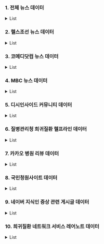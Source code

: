 ### 1. 전체 뉴스 데이터

<details>
<summary>List</summary>

|No.|Variable|Definition|Key|분석가의견|
|--|--|--|--|--|
|1|news_company|회사 이름|||
|2|news_time|뉴스 게시 시간|||
|3|news_title|뉴스 제목||희귀질환명 및 증상 키워드 추출|
|4|news_description|뉴스 내용||희귀질환명 및 증상 키워드 추출|
</details>

### 2. 헬스조선 뉴스 데이터

<details>
<summary>List</summary>

|No.|Variable|Definition|Key|분석가의견|
|--|--|--|--|--|
|1|news_company|회사 이름|||
|2|news_time|뉴스 게시 시간|||
|3|news_title|뉴스 제목||희귀질환명 및 증상 키워드 추출|
|4|news_description|뉴스 내용||희귀질환명 및 증상 키워드 추출|
</details>

### 3. 코메디닷컴 뉴스 데이터

<details>
<summary>List</summary>

|No.|Variable|Definition|Key|분석가의견|
|--|--|--|--|--|
|1|news_company|회사 이름|||
|2|news_time|뉴스 게시 시간|||
|3|news_title|뉴스 제목||희귀질환명 및 증상 키워드 추출|
|4|news_description|뉴스 내용||희귀질환명 및 증상 키워드 추출|
</details>

### 4. MBC 뉴스 데이터

<details>
<summary>List</summary>

|No.|Variable|Definition|Key|분석가의견|
|--|--|--|--|--|
|1|news_company|회사 이름|||
|2|news_time|뉴스 게시 시간|||
|3|news_title|뉴스 제목||희귀질환명 및 증상 키워드 추출|
|4|news_description|뉴스 내용||희귀질환명 및 증상 키워드 추출|
</details>

### 5. 디시인사이드 커뮤니티 데이터

<details>
<summary>List</summary>

|No.|Variable|Definition|Key|분석가의견|
|--|--|--|--|--|
|1|title|게시글 제목||희귀질환명 및 증상 키워드 추출|
|2|date|게시 날짜|||
|3|contents|게시글 본문||희귀질환명 및 증상 키워드 추출|
|4|up|추천 수||특정 희귀질환에 대한 관심 방향지표|
|5|down|비추천 수||쓸모없는 게시글로 판단하여 데이터 제거|
|6|comment|댓글 내용|||
</details>

### 6. 질병관리청 희귀질환 헬프라인 데이터

<details>
<summary>List</summary>

|No.|Variable|Definition|Key|분석가의견|
|--|--|--|--|--|
|1|title_disease|게시글 제목||희귀질환명 및 증상 키워드 추출|
|2|date|게시 날짜|||
|3|post_contents|게시글 본문||희귀질환명 및 증상 키워드 추출|
|4|reply_contents|답변 내용||희귀질환명 및 증상 키워드 추출|
</details>


### 7. 카카오 병원 리뷰 데이터

<details>
<summary>List</summary>

|No.|Variable|Definition|Key|분석가의견|
|--|--|--|--|--|
|1|hospital_name|병원 이름|||
|2|text|리뷰 내용|||
|3|positive||||
</details>

### 8. 국민청원사이트 데이터

<details>
<summary>List</summary>

|No.|Variable|Definition|Key|분석가의견|
|--|--|--|--|--|
|1|NO|번호|||
|2|청원명|청원명||희귀질환명 및 증상 키워드 추출|
|3|청원분야|청원분야|||
|4|청원종료일|청원종료일|||
|1|동의기간|동의기간|||
|2|청원결과|청원결과|||
|3|동의수|동의수|||
|4|청원인|청원인|||
|3|청원의 취지|청원의 취지||희귀질환명 및 증상 키워드 추출|
|4|청원의 내용|청원의 내용||희귀질환명 및 증상 키워드 추출|
</details>

### 9. 네이버 지식인 증상 관련 게시글 데이터

<details>
<summary>List</summary>

|No.|Variable|Definition|Key|분석가의견|
|--|--|--|--|--|
|1|question_title|질문 제목||희귀질환명 및 증상 키워드 추출|
|2|question_content|질문 내용||희귀질환명 및 증상 키워드 추출|
|3|question_datetime|질문 시각|||
|4|answer_content|답변 내용||희귀질환명 및 증상 키워드 추출|
|5|answer_datetime|답변 시각|||
</details>

### 10. 희귀질환 네트워크 서비스 레어노트 데이터

<details>
<summary>List</summary>

|No.|Variable|Definition|Key|분석가의견|
|--|--|--|--|--|
|1|co_date|리뷰 날짜|||
|2|co_review|리뷰 내용|||
</details>